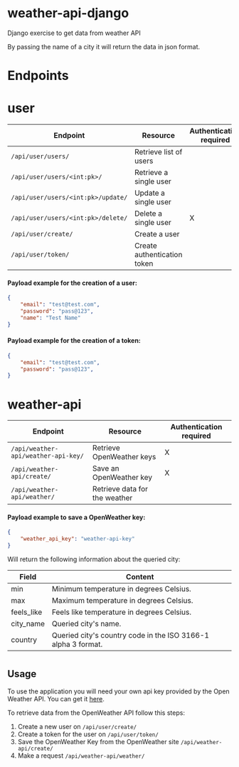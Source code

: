 # weather-api-django
Django exercise to get data from weather API

By passing the name of a city it will return the data in json format.
#
# Endpoints
# user

|Endpoint                            | Resource                      | Authentication required |
|------------------------------------|-------------------------------|-------------------------|
|`/api/user/users/`                  | Retrieve list of users        |                         |
|`/api/user/users/<int:pk>/ `        | Retrieve a single user        |                         |
|`/api/user/users/<int:pk>/update/`  | Update a single user          |                         |
|`/api/user/users/<int:pk>/delete/`  | Delete a single user          |       X                 |
|`/api/user/create/`                 | Create a user                 |                         |
|`/api/user/token/`                  | Create authentication token   |                         |

#### Payload example for the creation of a user:
```json
{
    "email": "test@test.com",
    "password": "pass@123",
    "name": "Test Name"
}

```
#### Payload example for the creation of a token:
```json
{
    "email": "test@test.com",
    "password": "pass@123",
}
```

# weather-api
|Endpoint                            | Resource                      | Authentication required |
|------------------------------------|-------------------------------|-------------------------|
|`/api/weather-api/weather-api-key/` | Retrieve OpenWeather keys     |      X                  |
|`/api/weather-api/create/`          | Save an OpenWeather key       |      X                  |
|`/api/weather-api/weather/`         | Retrieve data for the weather |                         |

#### Payload example to save a OpenWeather key:
```json
{
    "weather_api_key": "weather-api-key"
}
```
Will return the following information about the queried city:

Field | Content | 
--- | --- | 
min | Minimum temperature in degrees Celsius. |
max | Maximum temperature in degrees Celsius. | 
feels_like | Feels like temperature in degrees Celsius. | 
city_name | Queried city's name. | 
country | Queried city's country code in the ISO 3166-1 alpha 3 format. | 


#

## Usage

To use the application you will need your own api key provided by the Open Weather API. You can get it [here](https://home.openweathermap.org/api_keys).

To retrieve data from the OpenWeather API follow this steps:

1. Create a new user on `/api/user/create/`
2. Create a token for the user on `/api/user/token/`
3. Save the OpenWeather Key from the OpenWeather site `/api/weather-api/create/`
4. Make a request `/api/weather-api/weather/`
